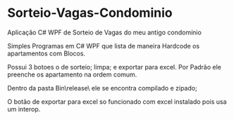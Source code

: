 # Sorteio-Vagas-Condominio
Aplicação C# WPF de Sorteio de Vagas do meu antigo condomínio 

Simples Programas em C# WPF que lista de maneira Hardcode os apartamentos com Blocos.

Possui 3 botoes o de sorteio; limpa; e exportar para excel.
Por Padrão ele preenche os apartamento na ordem comum.

Dentro da pasta Bin\release\ ele se encontra compilado e zipado;

O botão de exportar para excel so funcionado com excel instalado pois usa um interop.
